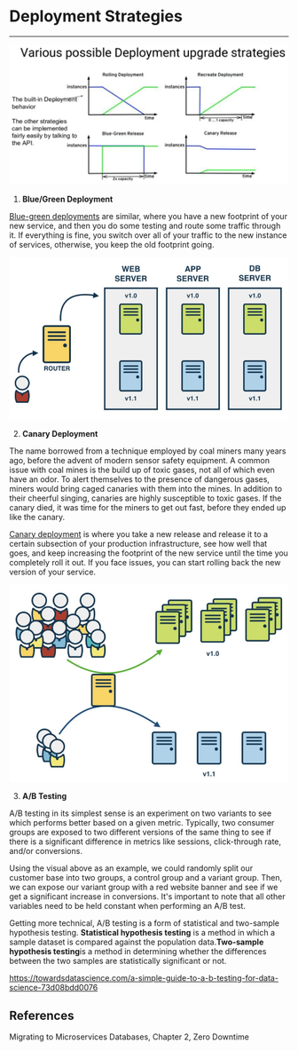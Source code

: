 # Deployment Strategies

---

![image](../../media/DevOps-DevOps-Deployment-Strategies-image1.png)

1. **Blue/Green Deployment**

[Blue-green deployments](https://www.gocd.org/2017/07/25/blue-green-deployments/) are similar, where you have a new footprint of your new service, and then you do some testing and route some traffic through it. If everything is fine, you switch over all of your traffic to the new instance of services, otherwise, you keep the old footprint going.

![image](../../media/DevOps-DevOps-Deployment-Strategies-image2.jpg)

2. **Canary Deployment**

The name borrowed from a technique employed by coal miners many years ago, before the advent of modern sensor safety equipment. A common issue with coal mines is the build up of toxic gases, not all of which even have an odor. To alert themselves to the presence of dangerous gases, miners would bring caged canaries with them into the mines. In addition to their cheerful singing, canaries are highly susceptible to toxic gases. If the canary died, it was time for the miners to get out fast, before they ended up like the canary.

[Canary deployment](https://www.gocd.org/2017/08/15/canary-releases/) is where you take a new release and release it to a certain subsection of your production infrastructure, see how well that goes, and keep increasing the footprint of the new service until the time you completely roll it out. If you face issues, you can start rolling back the new version of your service.

![Canary deployments](../../media/DevOps-DevOps-Deployment-Strategies-image3.jpg)

3. **A/B Testing**

A/B testing in its simplest sense is an experiment on two variants to see which performs better based on a given metric. Typically, two consumer groups are exposed to two different versions of the same thing to see if there is a significant difference in metrics like sessions, click-through rate, and/or conversions.

Using the visual above as an example, we could randomly split our customer base into two groups, a control group and a variant group. Then, we can expose our variant group with a red website banner and see if we get a significant increase in conversions. It's important to note that all other variables need to be held constant when performing an A/B test.

Getting more technical, A/B testing is a form of statistical and two-sample hypothesis testing. **Statistical hypothesis testing** is a method in which a sample dataset is compared against the population data.**Two-sample hypothesis testing**is a method in determining whether the differences between the two samples are statistically significant or not.

<https://towardsdatascience.com/a-simple-guide-to-a-b-testing-for-data-science-73d08bdd0076>

## References

Migrating to Microservices Databases, Chapter 2, Zero Downtime
